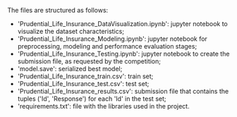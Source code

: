  The files are structured as follows:
 - 'Prudential_Life_Insurance_DataVisualization.ipynb': jupyter notebook to visualize the dataset characteristics;
 - 'Prudential_Life_Insurance_Modeling.ipynb': jupyter notebook for preprocessing, modeling and performance evaluation stages;
 - 'Prudential_Life_Insurance_Testing.ipynb': jupyter notebook to create the submission file, as requested by the competition;
 - 'model.save': serialized best model;
 - 'Prudential_Life_Insurance_train.csv': train set;
 - 'Prudential_Life_Insurance_test.csv': test set;
 - 'Prudential_Life_Insurance_results.csv': submission file that contains the tuples ('Id', 'Response') for each 'Id' in the test set;
 - 'requirements.txt': file with the libraries used in the project.

